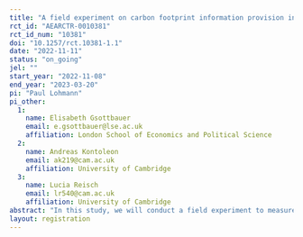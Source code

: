 ```yaml
---
title: "A field experiment on carbon footprint information provision in restaurants"
rct_id: "AEARCTR-0010381"
rct_id_num: "10381"
doi: "10.1257/rct.10381-1.1"
date: "2022-11-11"
status: "on_going"
jel: ""
start_year: "2022-11-08"
end_year: "2023-03-20"
pi: "Paul Lohmann"
pi_other:
  1:
    name: Elisabeth Gsottbauer
    email: e.gsottbauer@lse.ac.uk
    affiliation: London School of Economics and Political Science
  2:
    name: Andreas Kontoleon
    email: ak219@cam.ac.uk
    affiliation: University of Cambridge
  3:
    name: Lucia Reisch
    email: lr540@cam.ac.uk
    affiliation: University of Cambridge
abstract: "In this study, we will conduct a field experiment to measure the effect of carbon footprint information provision on the meal choices of restaurant customers. Treatment restaurants will introduce menus providing additional carbon footprint information and “climate friendly” framing for a selection of “vegan swaps”, i.e. meat/dairy based meals for which an identical lower-carbon vegan alternative exists, while control restaurants will not provide any additional information. The objective of this study is to examine whether providing carbon footprint information can lead to greater uptake of low-carbon vegan swaps."
layout: registration
---
```


